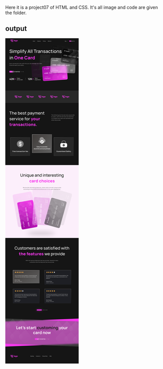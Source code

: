 Here it is a project07 of HTML and CSS. It's all image and code are given the folder.

## **output**

![](./images/Credit%20card%20landing%20page.png)